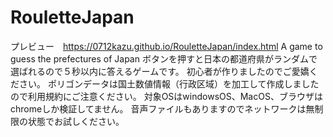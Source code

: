# RouletteJapan
プレビュー　https://0712kazu.github.io/RouletteJapan/index.html
A game to guess the prefectures of Japan
ボタンを押すと日本の都道府県がランダムで選ばれるので５秒以内に答えるゲームです。
初心者が作りましたのでご愛嬌ください。
ポリゴンデータは国土数値情報（行政区域）を加工して作成しましたので利用規約にご注意ください。
対象OSはwindowsOS、MacOS、ブラウザはchromeしか検証してません。
音声ファイルもありますのでネットワークは無制限の状態でお試しください。
